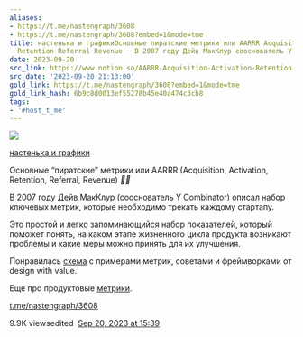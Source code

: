 ```yaml
---
aliases:
- https://t.me/nastengraph/3608
- https://t.me/nastengraph/3608?embed=1&mode=tme
title: настенька и графикиОсновные пиратские метрики или AARRR Acquisition Activation
  Retention Referral Revenue   В 2007 году Дейв МакКлур сооснователь Y Co
date: 2023-09-20
src_link: https://www.notion.so/AARRR-Acquisition-Activation-Retention-Referral-Revenue-2007-a9e56292df9842baa65ffa351c876978
src_date: '2023-09-20 21:13:00'
gold_link: https://t.me/nastengraph/3608?embed=1&mode=tme
gold_link_hash: 6b9c8d0013ef55278b45e40a474c3cb8
tags:
- '#host_t_me'
---
```




[*![](https://cdn4.cdn-telegram.org/file/jt5UXfpiacEHHLdX-snnojEA6tc2J8V-CkC3j6oJmH5PwN3cjHE4_kTEETXUqqimQUMArcoweF8hy07xR0i4OSfYqAi3ztke7fZVpmmhUcme3-W7HeSHvzqNm81bFpb6jHibCcv6ai7Joqk9mpm_aIUDE27wUqPAr-5VhRKH4FyijRl-lxDr2Fw_T7gliYrQXLGyWQu-fxGolql5TLE-bTtJLAEuxQn_0Y_rp_wpWwQNZrldy17dQ1l8nRFGChpeQAbLyVqKvW7fRWsKA3vTEkrbM6LJdTvXU-HBl9vPZFEMgQ-nvbUQegyo1b2Hka5AnnB6x_VpHqJlAVsIOl08nA.jpg)*](https://t.me/nastengraph)



[настенька и графики](https://t.me/nastengraph)

Основные “пиратские” метрики или AARRR (Acquisition, Activation, Retention, Referral, Revenue) ***🏴‍☠️***  
  
В 2007 году Дейв МакКлур (сооснователь Y Combinator) описал набор ключевых метрик, которые необходимо трекать каждому стартапу.  
  
Это простой и легко запоминающийся набор показателей, который поможет понять, на каком этапе жизненного цикла продукта возникают проблемы и какие меры можно принять для их улучшения.   
  
Понравилась [схема](https://www.designwithvalue.com/aarrr-framework) с примерами метрик, советами и фреймворками от design with value.  
  
Еще про продуктовые [метрики](https://t.me/nastengraph/2441).

[t.me/nastengraph/3608](https://t.me/nastengraph/3608)

9.9K viewsedited  [Sep 20, 2023 at 15:39](https://t.me/nastengraph/3608)